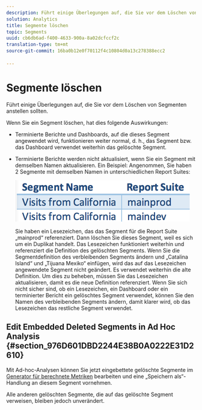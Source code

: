 ```yaml
---
description: Führt einige Überlegungen auf, die Sie vor dem Löschen von Segmenten anstellen sollten.
solution: Analytics
title: Segmente löschen
topic: Segments
uuid: cb6db6ad-f400-4633-900a-8a02dcfccf2c
translation-type: tm+mt
source-git-commit: 16ba0b12e0f70112f4c10804d0a13c278388ecc2

---
```



# Segmente löschen

Führt einige Überlegungen auf, die Sie vor dem Löschen von Segmenten anstellen sollten.

Wenn Sie ein Segment löschen, hat dies folgende Auswirkungen:

* Terminierte Berichte und Dashboards, auf die dieses Segment angewendet wird, funktionieren weiter normal, d. h., das Segment bzw. das Dashboard verwendet weiterhin das gelöschte Segment.
* Terminierte Berichte werden nicht aktualisiert, wenn Sie ein Segment mit demselben Namen aktualisieren. Ein Beispiel: Angenommen, Sie haben 2 Segmente mit demselben Namen in unterschiedlichen Report Suites:

   ![](assets/duplicate_seg_names.png)

   Sie haben ein Lesezeichen, das das Segment für die Report Suite „mainprod“ referenziert. Dann löschen Sie dieses Segment, weil es sich um ein Duplikat handelt. Das Lesezeichen funktioniert weiterhin und referenziert die Definition des gelöschten Segments. Wenn Sie die Segmentdefinition des verbleibenden Segments ändern und „Catalina Island“ und „Tijuana Mexiko“ einfügen, wird das auf das Lesezeichen angewendete Segment nicht geändert. Es verwendet weiterhin die alte Definition. Um dies zu beheben, müssen Sie das Lesezeichen aktualisieren, damit es die neue Definition referenziert. Wenn Sie sich nicht sicher sind, ob ein Lesezeichen, ein Dashboard oder ein terminierter Bericht ein gelöschtes Segment verwendet, können Sie den Namen des verbleibenden Segments ändern, damit klarer wird, ob das Lesezeichen das restliche Segment verwendet.

## Edit Embedded Deleted Segments in Ad Hoc Analysis {#section_976D601DBD2244E38B0A0222E31D2610}

Mit Ad-hoc-Analysen können Sie jetzt eingebettete gelöschte Segmente im [Generator für berechnete Metriken](https://marketing.adobe.com/resources/help/en_US/analytics/calcmetrics/) bearbeiten und eine „Speichern als“-Handlung an diesem Segment vornehmen.

Alle anderen gelöschten Segmente, die auf das gelöschte Segment verweisen, bleiben jedoch unverändert.
